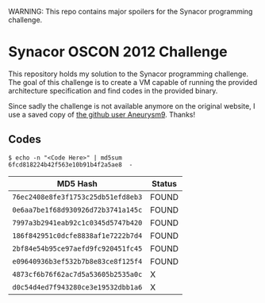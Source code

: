 WARNING: This repo contains major spoilers for the Synacor programming challenge.

# Synacor OSCON 2012 Challenge

This repository holds my solution to the Synacor programming challenge. The goal
of this challenge is to create a VM capable of running the provided architecture
specification and find codes in the provided binary.

Since sadly the challenge is not available anymore on the original website, I
use a saved copy of [the github user Aneurysm9](https://github.com/Aneurysm9/vm_challenge).
Thanks!

## Codes

```console
$ echo -n "<Code Here>" | md5sum
6fcd818224b42f563e10b91b4f2a5ae8  -
```
| MD5 Hash | Status |
| -------- | ------ |
| `76ec2408e8fe3f1753c25db51efd8eb3` | FOUND |
| `0e6aa7be1f68d930926d72b3741a145c` | FOUND |
| `7997a3b2941eab92c1c0345d5747b420` | FOUND |
| `186f842951c0dcfe8838af1e7222b7d4` | FOUND |
| `2bf84e54b95ce97aefd9fc920451fc45` | FOUND |
| `e09640936b3ef532b7b8e83ce8f125f4` | FOUND |
| `4873cf6b76f62ac7d5a53605b2535a0c` | X |
| `d0c54d4ed7f943280ce3e19532dbb1a6` | X |